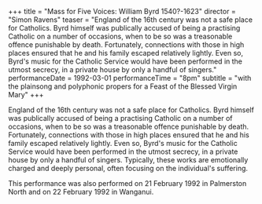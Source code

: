 +++
title = "Mass for Five Voices: William Byrd 1540?-1623"
director = "Simon Ravens"
teaser = "England of the 16th century was not a safe place for Catholics. Byrd himself was publically accused of being a practising Catholic on a number of occasions, when to be so was a treasonable offence punishable by death. Fortunately, connections with those in high places ensured that he and his family escaped relatively lightly. Even so, Byrd's music for the Catholic Service would have been performed in the utmost secrecy, in a private house by only a handful of singers."
performanceDate = 1992-03-01
performanceTime = "8pm"
subtitle = "with the plainsong and polyphonic propers for a Feast of the Blessed Virgin Mary"
+++

England of the 16th century was not a safe place for Catholics. Byrd himself was publically accused of being a practising Catholic on a number of occasions, when to be so was a treasonable offence punishable by death. Fortunately, connections with those in high places ensured that he and his family escaped relatively lightly. Even so, Byrd's music for the Catholic Service would have been performed in the utmost secrecy, in a private house by only a handful of singers. Typically, these works are emotionally charged and deeply personal, often focusing on the individual's suffering.


This performance was also performed on 21 February 1992 in Palmerston North and on 22 February 1992 in Wanganui.
